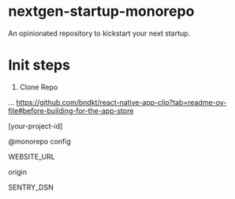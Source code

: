 # nextgen-startup-monorepo

An opinionated repository to kickstart your next startup.


# Init steps
1. Clone Repo


... https://github.com/bndkt/react-native-app-clip?tab=readme-ov-file#before-building-for-the-app-store


[your-project-id]

@monorepo
config

WEBSITE_URL

origin

SENTRY_DSN